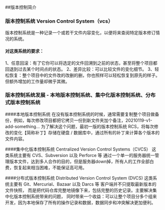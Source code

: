 ##版本控制简介

### 版本控制系统 Version Control System（vcs）
版本控制系统是一种记录一个或若干文件内容变化，以便将来查阅特定版本修订情况的系统。

#### 对这类系统的要求：
1、任意回滚：有了它你可以将选定的文件回溯到之前的状态，甚至将整个项目都回退到过去某个时间点的状态。
2、差异比较：可以比较文件的变化细节。
3、轻松恢复：整个项目中的文件改的改删的删，你也照样可以轻松恢复到原先的样子。 但额外增加的工作量却微乎其微。

### 版本控制系统发展 - 本地版本控制系统、集中化版本控制系统、分布式版本控制系统

####本地版本控制系统
在没有版本控制系统的时候，通常需要复制整个项目做备份，例如，每次修改项目都把它拷贝一份到新文件夹加个备注，20210119-v1-add-something...
为了解决这个问题，最初一版的版本控制系统 RCS，将每次修改的变化【简称补丁】存储在硬盘 / 数据库中，通过所有的补丁来计算各个版本的文件内容。

####集中化版本控制系统 Centralized Version Control Systems（CVCS）
这类系统主要有 CVS、Subversion 以及 Perforce 等
通过一个单一的服务器统一管理版本文件，达到多人合作的目的，但是服务器down掉，所有人的工作全部白费，恢复起来相当困难，不能保证高可用。


####分布式版本控制系统 Distributed Version Control System (DVCS)
这类系统主要有 Git、Mercurial、Bazaar 以及 Darcs 等
客户端并不只提取最新版本的文件快照， 而是把代码仓库完整地镜像下来，包括完整的历史记录。主要解决集中化版本控制系统带来的问题，
同时带来一个收益：可以让整个项目分多个组来开发，因为本地保存了所有的操作记录和数据，数据同步和冲突解决更加便利。
